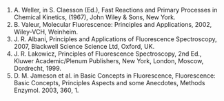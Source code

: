 1. A. Weller, in S. Claesson (Ed.), Fast Reactions and Primary Processes in Chemical Kinetics, (1967), John Wiley & Sons, New York.  
2. B. Valeur, Molecular Fluorescence: Principles and Applications, 2002, Wiley-VCH, Weinheim.  
3. J. R. Albani, Principles and Applications of Fluorescence Spectroscopy, 2007, Blackwell Science Science Ltd, Oxford, UK.  
4. J. R. Lakowicz, Principles of Fluorescence Spectroscopy, 2nd Ed., Kluwer Academic/Plenum Publishers, New York, London, Moscow, Dordrecht, 1999.  
5. D. M. Jameson et al. in Basic Concepts in Fluorescence, Fluorescence: Basic Concepts, Principles Aspects and some Anecdotes, Methods Enzymol. 2003, 360, 1.  

